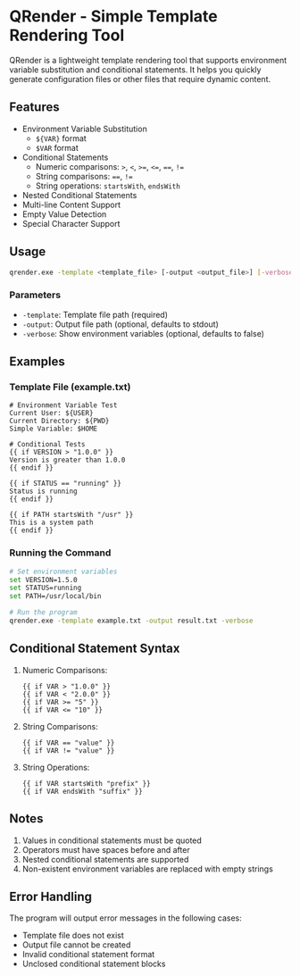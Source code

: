 # QRender - Simple Template Rendering Tool

QRender is a lightweight template rendering tool that supports environment variable substitution and conditional statements. It helps you quickly generate configuration files or other files that require dynamic content.

## Features

- Environment Variable Substitution
  - `${VAR}` format
  - `$VAR` format
- Conditional Statements
  - Numeric comparisons: `>`, `<`, `>=`, `<=`, `==`, `!=`
  - String comparisons: `==`, `!=`
  - String operations: `startsWith`, `endsWith`
- Nested Conditional Statements
- Multi-line Content Support
- Empty Value Detection
- Special Character Support

## Usage

```bash
qrender.exe -template <template_file> [-output <output_file>] [-verbose]
```

### Parameters

- `-template`: Template file path (required)
- `-output`: Output file path (optional, defaults to stdout)
- `-verbose`: Show environment variables (optional, defaults to false)

## Examples

### Template File (example.txt)

```
# Environment Variable Test
Current User: ${USER}
Current Directory: ${PWD}
Simple Variable: $HOME

# Conditional Tests
{{ if VERSION > "1.0.0" }}
Version is greater than 1.0.0
{{ endif }}

{{ if STATUS == "running" }}
Status is running
{{ endif }}

{{ if PATH startsWith "/usr" }}
This is a system path
{{ endif }}
```

### Running the Command

```bash
# Set environment variables
set VERSION=1.5.0
set STATUS=running
set PATH=/usr/local/bin

# Run the program
qrender.exe -template example.txt -output result.txt -verbose
```

## Conditional Statement Syntax

1. Numeric Comparisons:
   ```
   {{ if VAR > "1.0.0" }}
   {{ if VAR < "2.0.0" }}
   {{ if VAR >= "5" }}
   {{ if VAR <= "10" }}
   ```

2. String Comparisons:
   ```
   {{ if VAR == "value" }}
   {{ if VAR != "value" }}
   ```

3. String Operations:
   ```
   {{ if VAR startsWith "prefix" }}
   {{ if VAR endsWith "suffix" }}
   ```

## Notes

1. Values in conditional statements must be quoted
2. Operators must have spaces before and after
3. Nested conditional statements are supported
4. Non-existent environment variables are replaced with empty strings

## Error Handling

The program will output error messages in the following cases:
- Template file does not exist
- Output file cannot be created
- Invalid conditional statement format
- Unclosed conditional statement blocks 